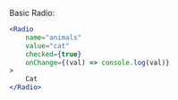 Basic Radio:
```jsx
<Radio 
    name="animals" 
    value="cat" 
    checked={true} 
    onChange={(val) => console.log(val)}
>
    Cat
</Radio>
```